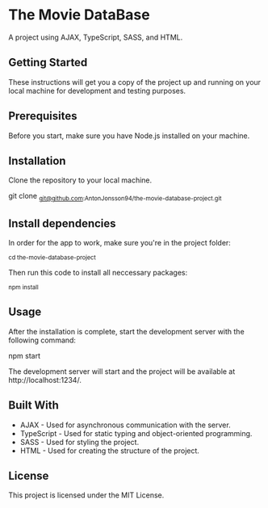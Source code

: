 # The Movie DataBase

A project using AJAX, TypeScript, SASS, and HTML.

## Getting Started

These instructions will get you a copy of the project up and running on your local machine for development and testing purposes.

## Prerequisites

Before you start, make sure you have Node.js installed on your machine.

## Installation

Clone the repository to your local machine.

git clone <sub> git@github.com:AntonJonsson94/the-movie-database-project.git </sub>

## Install dependencies

In order for the app to work, make sure you're in the project folder:

<sub> cd the-movie-database-project </sub>

Then run this code to install all neccessary packages:

<sub> npm install </sub>

## Usage

After the installation is complete, start the development server with the following command:

npm start

The development server will start and the project will be available at http://localhost:1234/.

## Built With

-   AJAX - Used for asynchronous communication with the server.
-   TypeScript - Used for static typing and object-oriented programming.
-   SASS - Used for styling the project.
-   HTML - Used for creating the structure of the project.

## License

This project is licensed under the MIT License.
